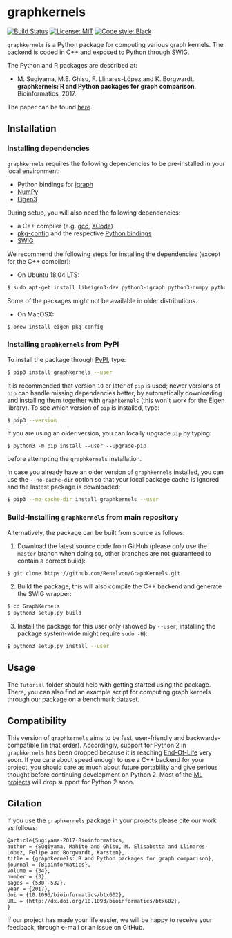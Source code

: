 # graphkernels

[![Build Status](https://travis-ci.org/Renelvon/GraphKernels.svg?branch=master)](https://travis-ci.org/Renelvon/GraphKernels)
[![License: MIT](https://img.shields.io/badge/License-MIT-blue.svg)](https://opensource.org/licenses/MIT)
[![Code style: Black](https://img.shields.io/badge/code%20style-black-000000.svg)](https://github.com/psf/black)

`graphkernels` is a Python package for computing various graph kernels. The
[backend](https://github.com/mahito-sugiyama/graph-kernels) is coded in C++ and
exposed to Python through [SWIG](http://www.swig.org/).

The Python and R packages are described at:

- M. Sugiyama, M.E. Ghisu, F. Llinares-López and K. Borgwardt. **graphkernels:
  R and Python packages for graph comparison**. Bioinformatics, 2017.

The paper can be found
[here](https://academic.oup.com/bioinformatics/article/34/3/530/4209994/).

## Installation

### Installing dependencies

`graphkernels` requires the following dependencies to be pre-installed in your
local environment:

- Python bindings for [igraph](https://pypi.org/project/python-igraph/)
- [NumPy](https://pypi.org/project/numpy/)
- [Eigen3](http://eigen.tuxfamily.org/)

During setup, you will also need the following dependencies:

- a C++ compiler (e.g. [gcc](http://gcc.gnu.org),
  [XCode](https://developer.apple.com/xcode/))
- [pkg-config](https://www.freedesktop.org/wiki/Software/pkg-config/) and the
  respective [Python bindings](https://pypi.org/project/pkgconfig/)
- [SWIG](http://www.swig.org)

We recommend the following steps for installing the dependencies (except for
the C++ compiler):

- On Ubuntu 18.04 LTS:

```sh
$ sudo apt-get install libeigen3-dev python3-igraph python3-numpy python3-pkgconfig swig
```

Some of the packages might not be available in older distributions.

- On MacOSX:

```sh
$ brew install eigen pkg-config
```

### Installing `graphkernels` from PyPI

To install the package through [PyPI](https://pypi.org/), type:

```sh
$ pip3 install graphkernels --user
```

It is recommended that version `10` or later of `pip` is used; newer versions
of `pip` can handle missing dependencies better, by automatically downloading
and installing them together with `graphkernels` (this won't work for the Eigen
library). To see which version of `pip` is installed, type:

```sh
$ pip3 --version
```

If you are using an older version, you can locally upgrade `pip` by typing:

```
$ python3 -m pip install --user --upgrade-pip
```

before attempting the `graphkernels` installation.

In case you already have an older version of `graphkernels` installed, you can
use the `--no-cache-dir` option so that your local package cache is ignored and
the lastest package is downloaded:

```sh
$ pip3 --no-cache-dir install graphkernels --user
```

### Build-Installing `graphkernels` from main repository
Alternatively, the package can be built from source as follows:

1. Download the latest source code from GitHub (please *only* use the `master`
   branch when doing so, other branches are not guaranteed to contain a correct
   build):

```sh
$ git clone https://github.com/Renelvon/GraphKernels.git
```

2. Build the package; this will also compile the C++ backend and generate the
   SWIG wrapper:

```sh
$ cd GraphKernels
$ python3 setup.py build
```

3. Install the package for this user only (showed by `--user`; installing the
   package system-wide might require `sudo -H`):

```sh
$ python3 setup.py install --user
```

## Usage

The `Tutorial` folder should help with getting started using the package.
There, you can also find an example script for computing graph kernels through
our package on a benchmark dataset.

## Compatibility

This version of `graphkernels` aims to be fast, user-friendly and
backwards-compatible (in that order). Accordingly, support for Python 2 in
`graphkernels` has been dropped because it is reaching
[End-Of-Life](https://pythonclock.org/) very soon. If you care about speed
enough to use a C++ backend for your project, you should care as much about
future portability and give serious thought before continuing development on
Python 2. Most of the [ML projects](https://python3statement.org/) will drop
support for Python 2 soon.

## Citation

If you use the `graphkernels` package in your projects please cite our work as
follows:

```
@article{Sugiyama-2017-Bioinformatics,
author = {Sugiyama, Mahito and Ghisu, M. Elisabetta and Llinares-López, Felipe and Borgwardt, Karsten},
title = {graphkernels: R and Python packages for graph comparison},
journal = {Bioinformatics},
volume = {34},
number = {3},
pages = {530--532},
year = {2017},
doi = {10.1093/bioinformatics/btx602},
URL = {http://dx.doi.org/10.1093/bioinformatics/btx602},
}
```

If our project has made your life easier, we will be happy to receive your
feedback, through e-mail or an issue on GitHub.
